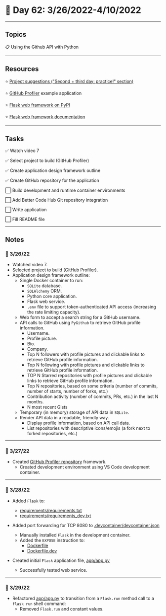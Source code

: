 # :calendar: Day 62: 3/26/2022-4/10/2022

---

## Topics

:clipboard: Using the Github API with Python

---

## Resources

:star: [Project suggestions ("Second + third day: practice!" section)](https://github.com/talkpython/100daysofcode-with-python-course/blob/master/days/61-63-github-api/github-api.ipynb)

:star: [GitHub Profiler](https://github.com/clamytoe/Github-Profiler) example application

:star: [Flask web framework on PyPI](https://pypi.org/project/Flask)

:star: [Flask web framework documentation](https://palletsprojects.com/p/flask)

---

## Tasks

:white_check_mark: Watch video 7

:white_check_mark: Select project to build (GitHub Profiler)

:white_check_mark: Create application design framework outline

:white_check_mark: Create GitHub repository for the application

:white_large_square: Build development and runtime container environments

:white_large_square: Add Better Code Hub Git repository integration

:white_large_square: Write application

:white_large_square: Fill README file

---

## Notes

### :notebook: 3/26/22

- Watched video 7.
- Selected project to build (GitHub Profiler).
- Application design framework outline:
    - Single Docker container to run:
        - `SQLite` database.
        - `SQLAlchemy` ORM.
        - Python core application.
        - Flask web service.
        - `.env` file to support token-authenticated API access (increasing the rate limiting capacity).
    - Web form to accept a search string for a GitHub username.
    - API calls to GitHub using `PyGithub` to retrieve GitHub profile information.
        - Username.
        - Profile picture.
        - Bio.
        - Company.
        - Top N followers with profile pictures and clickable links to retrieve GitHub profile information.
        - Top N following with profile pictures and clickable links to retrieve GitHub profile information.
        - TOP N Starred repositories with profile pictures and clickable links to retrieve GitHub profile information.
        - Top N repositories, based on some criteria (number of commits, number of starts, number of forks, etc.)
        - Contribution activity (number of commits, PRs, etc.) in the last N months.
        - N most recent Gists
    - Temporary (in memory) storage of API data in `SQLite`.
    - Render API data in a readable, friendly way.
        - Display profile information, based on API call data.
        - List repositories with descriptive icons/emojis (a fork next to forked repositories, etc.)

---

### :notebook: 3/27/22

- Created [GitHub Profiler repository](https://github.com/timothyhull/github_profiler) framework.
    - Created development environment using VS Code development container.

---

### :notebook: 3/28/22

- Added `Flask` to:
    - [requirements/requirements.txt](https://github.com/timothyhull/github_profiler/blob/main/requirements/requirements.txt)
    - [requirements/requirements_dev.txt](https://github.com/timothyhull/github_profiler/blob/main/requirements/requirements_dev.txt)
- Added port forwarding for TCP 8080 to [.devcontainer/devcontainer.json](https://github.com/timothyhull/github_profiler/blob/main/.devcontainer/devcontainer.json)
    - Manually installed `Flask` in the development container.
    - Added the `EXPOSE` instruction to:
        - [Dockerfile](https://github.com/timothyhull/github_profiler/blob/main/Dockerfile)
        - [Dockerfile.dev](https://github.com/timothyhull/github_profiler/blob/main/Dockerfile.dev)

- Created initial `Flask` application file, [app/app.py](https://github.com/timothyhull/github_profiler/blob/main/Dockerfile)
    - Successfully tested web service.

---

### :notebook: 3/29/22

- Refactored [app/app.py](https://github.com/timothyhull/github_profiler/blob/main/Dockerfile) to transition from a `Flask.run` method call to a `flask run` shell command:
    - Removed `Flask.run` and constant values.

